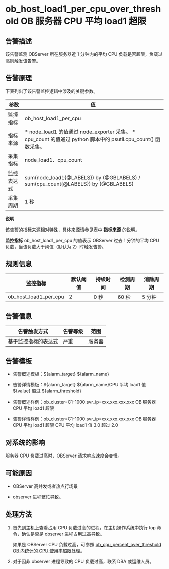 ob_host_load1_per_cpu_over_threshold OB 服务器 CPU 平均 load1 超限 
================================================================================



**告警描述** 
-----------------------------

该告警监测 OBServer 所在服务器近 1 分钟内的平均 CPU 负载是否超限，负载过高则触发该告警。

告警原理 
-------------------------

下表列出了该告警监控逻辑中涉及的关键参数。


|  参数   |                                                                                         值                                                                                         |
|-------|-----------------------------------------------------------------------------------------------------------------------------------------------------------------------------------|
| 监控指标  | ob_host_load1_per_cpu                                                                                                                                                             |
| 指标来源  | * node_load1 的值通过 node_exporter 采集。   * cpu_count 的值通过 python 脚本中的 psutil.cpu_count() 函数采集。    |
| 采集指标  | node_load1、cpu_count                                                                                                                                                              |
| 监控表达式 | sum(node_load1{@LABELS}) by (@GBLABELS) / sum(cpu_count{@LABELS}) by (@GBLABELS)                                                                                                  |
| 采集周期  | 1 秒                                                                                                                                                                               |


**说明**



该告警的指标来源相对特殊，具体来源请参见表中 **指标来源** 的说明。

**监控指标** ob_host_load1_per_cpu 的值表示 OBServer 过去 1 分钟的平均 CPU 负载，当该负载大于阈值（默认为 2）时触发告警。

**规则信息** 
-----------------------------



|         监控指标          | 默认阈值 | 持续时间 | 检测周期 | 消除周期 |
|-----------------------|------|------|------|------|
| ob_host_load1_per_cpu | 2    | 0 秒  | 60 秒 | 5 分钟 |



**告警信息** 
-----------------------------



|   告警触发方式   | 告警等级 | 范围  |
|------------|------|-----|
| 基于监控指标的表达式 | 严重   | 服务器 |



**告警模板** 
-----------------------------

* 告警概述模板：\${alarm_target} ${alarm_name}

  

* 告警详情模板：\${alarm_target} \${alarm_name}CPU 平均 load1 值 \${value} 超过 ${alarm_threshold}

  

* 告警概述样例：ob_cluster=C1-1000:svr_ip=xxx.xxx.xxx.xxx OB 服务器 CPU 平均 load1 超限

  

* 告警详情样例：ob_cluster=C1-1000:svr_ip=xxx.xxx.xxx.xxx OB 服务器 CPU 平均 load1 超限 CPU 平均 load1 值 3.0 超过 2.0

  




**对系统的影响** 
-------------------------------

服务器 CPU 负载过高时，OBServer 请求响应速度会变慢。

**可能原因** 
-----------------------------

* OBServer 高并发或者热点行场景

  

* observer 进程繁忙导致。

  




**处理方法** 
-----------------------------

1. 首先到主机上查看占用 CPU 负载过高的进程，在主机操作系统中执行 top 命令，确认是否是 observer 进程占用过高导致。

   如果是 OBServer CPU 负载过高，可参照 [ob_cpu_percent_over_threshold OB 内统计的 CPU 使用率超限](../2.ob-alert/13.the-cpu-usage-of-the-ob_cpu_percent_over_threshold-observer-process-exceeds-the.md)处理。
   

2. 对于因非 observer 进程导致的 CPU 负载过高，联系 DBA 或运维人员。

   



